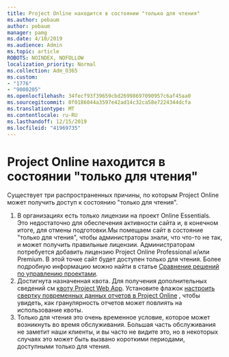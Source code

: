 ```yaml
---
title: Project Online находится в состоянии "только для чтения"
ms.author: pebaum
author: pebaum
manager: pamg
ms.date: 4/10/2019
ms.audience: Admin
ms.topic: article
ROBOTS: NOINDEX, NOFOLLOW
localization_priority: Normal
ms.collection: Adm_O365
ms.custom:
- "1776"
- "9000205"
ms.openlocfilehash: 34fecf93f39659cbd26998697090957c6af45aa0
ms.sourcegitcommit: 0f0186044a3597e42ad14c32ca58e7224344dcfa
ms.translationtype: MT
ms.contentlocale: ru-RU
ms.lasthandoff: 12/15/2019
ms.locfileid: "41969735"
---
```

# <a name="project-online-is-in-a-read-only-state"></a>Project Online находится в состоянии "только для чтения"

Существует три распространенных причины, по которым Project Online может получить доступ к состоянию "только для чтения".

1. В организациях есть только лицензии на проект Online Essentials. Это недостаточно для обеспечения активности сайта и, в конечном итоге, для отмены подготовки.Мы помещаем сайт в состояние "только для чтения", чтобы администраторы знали, что что-то не так, и может получить правильные лицензии. Администраторам потребуется добавить лицензию Project Online Professional и/или Premium. В этой точке сайт будет доступен только для чтения. Более подробную информацию можно найти в статье [Сравнение решений по управлению проектами](https://products.office.com/project/compare-microsoft-project-management-software?tab=1).
2. Достигнута назначенная квота. Для получения дополнительных сведений см [квоту Project Web App](https://docs.microsoft.com/projectonline/tune-project-online-performance#project-web-app-quota). Установите флажок [настроить свертку повременных данных отчетов в Project Online](https://docs.microsoft.com/ProjectOnline/configure-rollup-of-timephased-reporting-data-in-project-online?redirectSourcePath=%252fen-us%252farticle%252fConfigure-rollup-of-timephased-reporting-data-in-Project-Online-da8487fe-899e-4510-a264-e2ebc948928c) , чтобы увидеть, как гранулярность отчетов может повлиять на использование квоты.
3. Только для чтения это очень временное условие, которое может возникнуть во время обслуживания. Большая часть обслуживания не заметит наши клиенты, и вы часто не видите это, но в некоторых случаях это может быть вызвано короткими периодами, доступными только для чтения.
